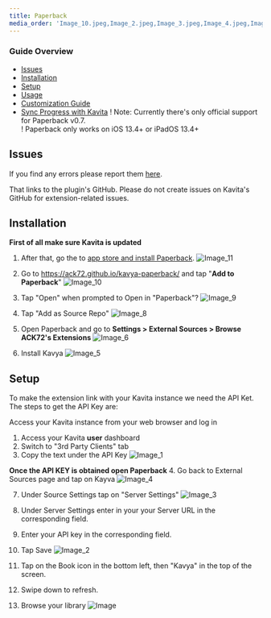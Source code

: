 ```yaml
---
title: Paperback
media_order: 'Image_10.jpeg,Image_2.jpeg,Image_3.jpeg,Image_4.jpeg,Image_5.jpeg,Image_6.jpeg,Image.jpeg,Image_11.jpeg,Image_6.jpeg,Image_7.jpeg,Image_8.jpeg,Image_9.jpeg,Image_1.jpeg'
---
```


### Guide Overview
* [Issues](#issues)
* [Installation](#installation)
* [Setup](#setup)
* [Usage](#usage)
* [Customization Guide](#customization)
* [Sync Progress with Kavita](#sync-progress-with-kavita)
! Note: Currently there's only official support for Paperback v0.7.<br/>
! Paperback only works on iOS 13.4+ or iPadOS 13.4+

## Issues
If you find any errors please report them [here](https://github.com/ACK72/kavya-paperback/issues/new?assignees=&labels=&template=bug_report.md&title=%5BBUG%5D). 

That links to the plugin's GitHub. Please do not create issues on Kavita's GitHub for extension-related issues.

## Installation

**First of all make sure Kavita is updated**

1. After that, go the to [app store and install Paperback](https://apps.apple.com/us/app/paperback-a-komga-client/id1626613373).
![Image_11](Image_11.jpeg "Image_11")

2. Go to https://ack72.github.io/kavya-paperback/ and tap "**Add to Paperback**"
![Image_10](Image_10.jpeg "Image_10")

3. Tap "Open" when prompted to Open in "Paperback"?
![Image_9](Image_9.jpeg "Image_9")

4. Tap "Add as Source Repo"
![Image_8](Image_8.jpeg "Image_8")

5. Open Paperback and go to **Settings > External Sources > Browse ACK72's Extensions**
![Image_6](Image_6.jpeg "Image_6")

6. Install Kavya
![Image_5](Image_5.jpeg "Image_5")

## Setup

To make the extension link with your Kavita instance we need the API Ket.
The steps to get the API Key are:

Access your Kavita instance from your web browser and log in
1. Access your Kavita **user** dashboard
2. Switch to "3rd Party Clients" tab
3. Copy the text under the API Key
![Image_1](Image_1.jpeg "Image_1")

**Once the API KEY is obtained open Paperback**
4. Go back to External Sources page and tap on Kayva
![Image_4](Image_4.jpeg "Image_4")

7. Under Source Settings tap on "Server Settings"
![Image_3](Image_3.jpeg "Image_3")

9. Under Server Settings enter in your your Server URL in the corresponding field.
10. Enter your API key in the corresponding field.
12. Tap Save
![Image_2](Image_2.jpeg "Image_2")


13. Tap on the Book icon in the bottom left, then "Kavya" in the top of the screen.
14. Swipe down to refresh.
15. Browse your library 
![Image](Image.jpeg "Image")


